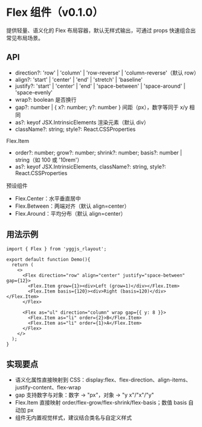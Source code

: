 # Flex 组件（v0.1.0）

提供轻量、语义化的 Flex 布局容器，默认无样式输出，可通过 props 快速组合出常见布局场景。

## API
- direction?: 'row' | 'column' | 'row-reverse' | 'column-reverse'（默认 row）
- align?: 'start' | 'center' | 'end' | 'stretch' | 'baseline'
- justify?: 'start' | 'center' | 'end' | 'space-between' | 'space-around' | 'space-evenly'
- wrap?: boolean 是否换行
- gap?: number | { x?: number; y?: number } 间距（px），数字等同于 x/y 相同
- as?: keyof JSX.IntrinsicElements 渲染元素（默认 div）
- className?: string; style?: React.CSSProperties

Flex.Item
- order?: number; grow?: number; shrink?: number; basis?: number | string（如 100 或 '10rem'）
- as?: keyof JSX.IntrinsicElements, className?: string, style?: React.CSSProperties

预设组件
- Flex.Center：水平垂直居中
- Flex.Between：两端对齐（默认 align=center）
- Flex.Around：平均分布（默认 align=center）

## 用法示例
```tsx
import { Flex } from 'yggjs_rlayout';

export default function Demo(){
  return (
    <>
      <Flex direction="row" align="center" justify="space-between" gap={12}>
        <Flex.Item grow={1}><div>Left (grow=1)</div></Flex.Item>
        <Flex.Item basis={120}><div>Right (basis=120)</div></Flex.Item>
      </Flex>

      <Flex as="ul" direction="column" wrap gap={{ y: 8 }}>
        <Flex.Item as="li" order={2}>B</Flex.Item>
        <Flex.Item as="li" order={1}>A</Flex.Item>
      </Flex>
    </>
  );
}
```

## 实现要点
- 语义化属性直接映射到 CSS：display:flex、flex-direction、align-items、justify-content、flex-wrap
- gap 支持数字与对象：数字 → "px"，对象 → "y x"/"x"/"y"
- Flex.Item 直接映射 order/flex-grow/flex-shrink/flex-basis；数值 basis 自动加 px
- 组件无内置视觉样式，建议结合类名与自定义样式


